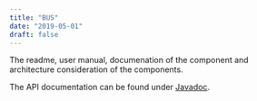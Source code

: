 ```yaml
---
title: "BUS"
date: "2019-05-01"
draft: false
---
```


The readme, user manual, documenation of the component and architecture consideration of the components.

The API documentation can be found under [Javadoc](/commons/api-bus/index.html).  


